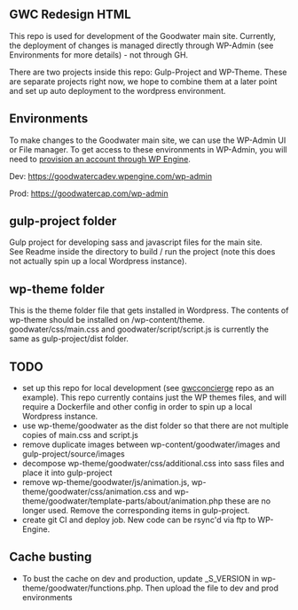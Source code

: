 ## GWC Redesign HTML
This repo is used for development of the Goodwater main site.
Currently, the deployment of changes is managed directly through WP-Admin (see Environments for more details) - not through GH. 

There are two projects inside this repo: Gulp-Project and WP-Theme.  These
are separate projects right now, we hope to combine them at a later point and set up 
auto deployment to the wordpress environment. 

## Environments
To make changes to the Goodwater main site, we can use the WP-Admin UI or File manager. To get access to these environments in WP-Admin, you will need to [provision an account through WP Engine](https://goodwater.slab.com/posts/wp-admin-access-c1kurtdx). 

Dev: https://goodwatercadev.wpengine.com/wp-admin

Prod: https://goodwatercap.com/wp-admin

## gulp-project folder

Gulp project for developing sass and javascript files for the main site.  
See Readme inside the directory to build / run the project (note this does not actually spin up a local Wordpress instance).

## wp-theme folder

This is the theme folder file that gets installed in Wordpress.  The contents of wp-theme
should be installed on /wp-content/theme.  goodwater/css/main.css and goodwater/script/script.js is currently 
the same as gulp-project/dist folder.  

## TODO
- set up this repo for local development (see [gwcconcierge](https://github.com/goodwatercap/gwcconcierge) repo as an example). This repo currently contains just the WP themes files, and will require a Dockerfile and other config in order to spin up a local Wordpress instance.
- use wp-theme/goodwater as the dist folder so that there are not multiple copies of main.css and script.js
- remove duplicate images between wp-content/goodwater/images and gulp-project/source/images
- decompose wp-theme/goodwater/css/additional.css into sass files and place it into gulp-project
- remove wp-theme/goodwater/js/animation.js, wp-theme/goodwater/css/animation.css and 
  wp-theme/goodwater/template-parts/about/animation.php these are no longer used.  Remove the corresponding items in 
  gulp-project.
- create git CI and deploy job.  New code can be rsync'd via ftp to WP-Engine.

## Cache busting
- To bust the cache on dev and production, update _S_VERSION in wp-theme/goodwater/functions.php.  Then upload the file to dev and prod environments
  

